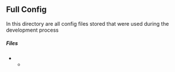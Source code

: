 ## Full Config
In this directory are all config files stored that were used during the development process

##### Files

*
    *
    